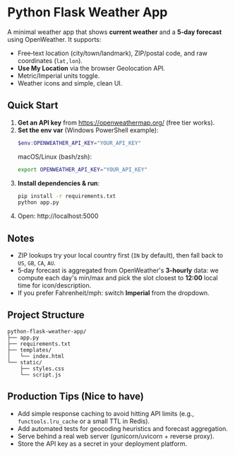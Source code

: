 
# Python Flask Weather App

A minimal weather app that shows **current weather** and a **5‑day forecast** using OpenWeather.
It supports:
- Free‑text location (city/town/landmark), ZIP/postal code, and raw coordinates (`lat,lon`).
- **Use My Location** via the browser Geolocation API.
- Metric/Imperial units toggle.
- Weather icons and simple, clean UI.

## Quick Start

1. **Get an API key** from https://openweathermap.org/ (free tier works).
2. **Set the env var** (Windows PowerShell example):
   ```powershell
   $env:OPENWEATHER_API_KEY="YOUR_API_KEY"
   ```
   macOS/Linux (bash/zsh):
   ```bash
   export OPENWEATHER_API_KEY="YOUR_API_KEY"
   ```
3. **Install dependencies & run**:
   ```bash
   pip install -r requirements.txt
   python app.py
   ```
4. Open: http://localhost:5000

## Notes

- ZIP lookups try your local country first (`IN` by default), then fall back to `US`, `GB`, `CA`, `AU`.
- 5‑day forecast is aggregated from OpenWeather's **3‑hourly** data: we compute each day's min/max and pick the slot closest to **12:00** local time for icon/description.
- If you prefer Fahrenheit/mph: switch **Imperial** from the dropdown.

## Project Structure

```
python-flask-weather-app/
├── app.py
├── requirements.txt
├── templates/
│   └── index.html
└── static/
    ├── styles.css
    └── script.js
```

## Production Tips (Nice to have)
- Add simple response caching to avoid hitting API limits (e.g., `functools.lru_cache` or a small TTL in Redis).
- Add automated tests for geocoding heuristics and forecast aggregation.
- Serve behind a real web server (gunicorn/uvicorn + reverse proxy).
- Store the API key as a secret in your deployment platform.
